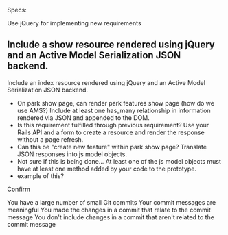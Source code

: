 Specs:

 Use jQuery for implementing new requirements

 Include a show resource rendered using jQuery and an Active Model Serialization JSON backend.
  -
 Include an index resource rendered using jQuery and an Active Model Serialization JSON backend.
  - On park show page, can render park features show page (how do we use AMS?)
 Include at least one has_many relationship in information rendered via JSON and appended to the DOM.
  - Is this requirement fulfilled through previous requirement?
 Use your Rails API and a form to create a resource and render the response without a page refresh.
  - Can this be "create new feature" within park show page?
 Translate JSON responses into js model objects.
  - Not sure if this is being done...
 At least one of the js model objects must have at least one method added by your code to the prototype.
  - example of this? 

Confirm

 You have a large number of small Git commits
 Your commit messages are meaningful
 You made the changes in a commit that relate to the commit message
 You don't include changes in a commit that aren't related to the commit message
